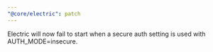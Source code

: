 ```yaml
---
"@core/electric": patch
---
```


Electric will now fail to start when a secure auth setting is used with AUTH_MODE=insecure.
